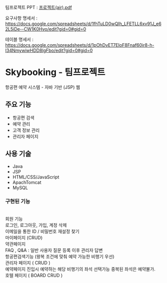 팀프로젝트 PPT : [프로젝트(air).pdf](https://github.com/user-attachments/files/22106898/air.pdf)

요구사항 명세서 : https://docs.google.com/spreadsheets/d/1fhTuLD0wQIh_LFETLL6xv91J_e62L5iDe--CW1K0Hvo/edit?gid=0#gid=0

테이블 명세서 : https://docs.google.com/spreadsheets/d/1pOhDvET7EIoF8Fnaf60ir8-h-I34NmywiwHDD8lgFbo/edit?gid=0#gid=0


# Skybooking - 팀프로젝트
항공편 예약 시스템 - 자바 기반 (JSP) 웹

## 주요 기능
- 항공편 검색
- 예약 관리
- 고객 정보 관리
- 관리자 페이지


## 사용 기술
- Java
- JSP
- HTML/CSS/JavaScript
- ApachTomcat
- MySQL

### 구현된 기능

<BR>회원 기능
<BR>로그인, 로그아웃, 가입, 계정 삭제
<BR>이메일을 통한 ID / 비밀번호 재설정 찾기
<BR>마이페이지 (CRUD)
<BR>약관페이지
<BR>FAQ , Q&A : 일반 사용자 질문 등록 이후 관리자 답변 
<BR>항공편검색기능 (왕복 조건에 맞춰 예약 가능한 비행기 우선)
<BR>관리자 페이지 ( CRUD )
<BR>예약페이지 진입시 예약하는 해당 비행기의 좌석 선택가능 중복된 좌석은 예약불가.
<BR>호텔 페이지 ( BOARD CRUD )
